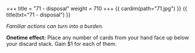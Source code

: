 +++
title = "71 - disposal"
weight = 710
+++
{{ cardim(path="71.jpg") }}
{{ title(txt="71 - disposal") }}

*Familiar actions can turn into a burden.*

**Onetime effect:** Place any number of cards from your hand face up below your
discard stack. Gain $1 for each of them.
